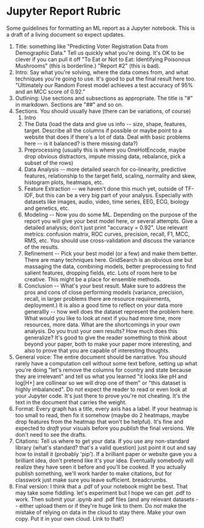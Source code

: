 # Jupyter Report Rubric

Some guidelines for formatting an ML report as a Jupyter notebook. This is a draft of a living document so expect updates.

1. Title: something like "Predicting Voter Registration Data from Demographic Data." Tell us quickly what you're doing. It's OK to be clever if you can pull it off "To Eat or Not to Eat: Identifying Poisonous Mushrooms" (this is borderline.) "Report #2" (this is bad).
2. Intro: Say what you're solving, where the data comes from, and what techniques you're going to use. It's good to put the final result here too. "Ultimately our Random Forest model achieves a test accuracy of 95% and an MCC score of 0.92."
3. Outlining: Use sections and subsections as appropriate. The title is "#" in markdown. Sections are "##" and so on.
4. Sections. You should usually have (there can be variations, of course)
	1. Intro
	2. The Data (load the data and give us info -- size, shape, features, target. Describe all the columns if possible or maybe point to a website that does if there's a lot of data. Deal with basic problems here -- is it balanced? is there missing data?)
	3. Preprocessing (usually this is where you OneHotEncode, maybe drop obvious distractors, impute missing data, rebalance, pick a subset of the rows)
	4. Data Analysis -- more detailed search for co-linearity, predictive features, relationship to the target field, scaling, normality and skew, histogram plots, heatmaps, etc.
	5. Feature Extraction -- we haven't done this much yet, outside of TF-IDF, but this can be a very big part of your analysis. Especially with datasets like images, audio, video, time series, EEG, ECG, biology and genetics, etc.
	6. Modeling -- Now you do some ML. Depending on the purpose of the report you will give your best model here, or several attempts. Give a detailed analysis; don't just print "accuracy = 0.92". Use relevant metrics: confusion matrix, ROC curves, precision, recall, F1, MCC, RMS, etc. You should use cross-validation and discuss the variance of the results.
	7. Refinement -- Pick your best model (or a few) and make them better. There are many techniques here. GridSearch is an obvious one but massaging the data, combining models, better preprocessing to find salient features, dropping fields, etc. Lots of room here to be creative. This might be a place for ensemble methods.
	8. Conclusion -- What's your best result. Make sure to address the pros and cons of close performing models (variance, precision, recall, in larger problems there are resource requirements, deployment.) It is also a good time to reflect on your data more generallly -- how well does the dataset represent the problem here. What would you like to look at next if you had more time, more resources, more data. What are the shortcomings in your own analysis. Do you trust your own results? How much does this generalize? It's good to give the reader something to think about beyond your paper, both to make your paper more interesting, and also to prove that you are capable of interesting thoughts.
5. General voice: The entire document should be narrative. You should rarely have a computation cell without some text before, setting up what you're doing "let's remove the columns for country and state because they are irrelevant" and tell us what you learned "it looks like pH and log[H+] are collinear so we will drop one of them" or "this dataset is highly imbalanced". Do *not* expect the reader to read or even look at your Jupyter code. It's just there to prove you're not cheating. It's the text in the document that carries the weight.
6. Format: Every graph has a title, every axis has a label. If your heatmap is too small to read, then fix it somehow (maybe do 2 heatmaps, maybe drop features from the heatmap that won't be helpful). It's fine and expected to *draft* your visuals before you *publish* the final versions. We don't need to see the drafts.
7. Citations: Tell us where to get your data. If you use any non-standard library (what's standard? that's a valid question) just point it out and say how to install it (probably 'pip'). If a brilliant paper or website gave you a brilliant idea, don't pretend like it's your idea. Eventually somebody will realize they have seen it before and you'll be cooked. If you actually publish something, we'll work harder to make citations, but for classwork just make sure you leave sufficient. breadcrumbs.
8. Final version: I think that a .pdf of your notebook might be best. That may take some fiddling. let's experiment but I hope we can get .pdf to work. Then submit your .ipynb and .pdf files (and any relevant datasets -- either upload them or if they're huge link to them. Do *not* make the mistake of relying on data in the cloud to stay there. Make your own copy. Put it in your own cloud. Link to that!)